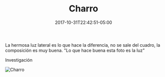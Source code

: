 ﻿---
title: "Charro"
description: "Charro lagunero"
slug: "u"
image: pic26.jpg
keywords: ""
categories: 
    - ""
    - ""
date: 2017-10-31T22:42:51-05:00
draft: false
---
La hermosa luz lateral es lo que hace la diferencia, no se sale del cuadro, la composición es muy buena.  "Lo que hace buena esta foto es la luz" 

Investigación 

![Charro](https://claudiaguerreros.github.io/juliososa/img/pic26.jpg)
